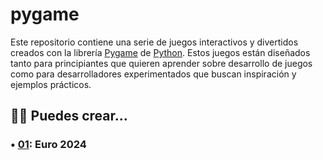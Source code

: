 # pygame
Este repositorio contiene una serie de juegos interactivos y divertidos creados con la librería [Pygame](https://www.pygame.org/tags/all) de [Python](https://www.python.org/). Estos juegos están diseñados tanto para principiantes que quieren aprender sobre desarrollo de juegos como para desarrolladores experimentados que buscan inspiración y ejemplos prácticos.

## 🧑‍💻 Puedes crear...

### • [01](https://www.instagram.com/p/C9VtHrZvE5u/): Euro 2024

